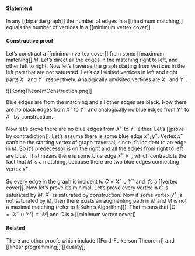 #### Statement

In any [[bipartite graph]] the number of edges in a [[maximum matching]] equals the number  of vertices in a [[minimum vertex cover]]

#### Constructive proof

Let’s construct a [[minimum vertex cover]] from some [[maximum matching]] $M$. Let’s direct all the edges in the matching right to left, and other left to right. Now let’s traverse the graph starting from vertices in the left part that are not saturated. Let’s call visited vertices in left and right parts $X^+$ and $Y^+$ respectively. Analogically unvisited vertices are $X^-$ and $Y^-$.

![[KonigTheoremConstruction.png]]

Blue edges are from the matching and all other edges are black. Now there are no black edges from $X^+$ to $Y^-$ and analogically no blue edges from $Y^+$ to $X^-$ by construction.

Now let’s prove there are no blue edges from $X^+$ to $Y^-$ either. Let’s [[prove by contradiction]].  Let’s assume there is some blue edge ${x^+, y^-}$. Vertex $x^+$ can’t be the starting vertex of graph traversal, since it’s incident to an edge in $M$. So it’s predecessor is on the right and all the edges from right to left are blue. That means there is some blue edge ${x^+, y^+}$, which contradicts the fact that $M$ is a matching, because there are two blue edges connecting vertex $x^+$.

So every edge in the graph is incident to $C = X^- \cup Y^+$ and it’s a [[vertex cover]]. Now let’s prove it’s minimal. Let’s prove every vertex in $C$ is saturated by $M$. $X^-$ is saturated by construction. Now if some vertex $y^+$ is not saturated by $M$, then there exists an augmenting path in $M$ and $M$ is not a maximal matching (refer to [[Kuhn’s Algorithm]]). That means that $|C| = |X^- \cup Y^+| = |M|$ and $C$ is a [[minimum vertex cover]]

#### Related
There are other proofs which include [[Ford-Fulkerson Theorem]] and [[linear programming]]  [[duality]]